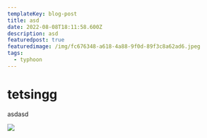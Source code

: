```yaml
---
templateKey: blog-post
title: asd
date: 2022-08-08T18:11:58.600Z
description: asd
featuredpost: true
featuredimage: /img/fc676348-a618-4a88-9f0d-89f3c8a62ad6.jpeg
tags:
  - typhoon
---
```

# tetsingg

asdasd

![](/img/blog-index.jpg)